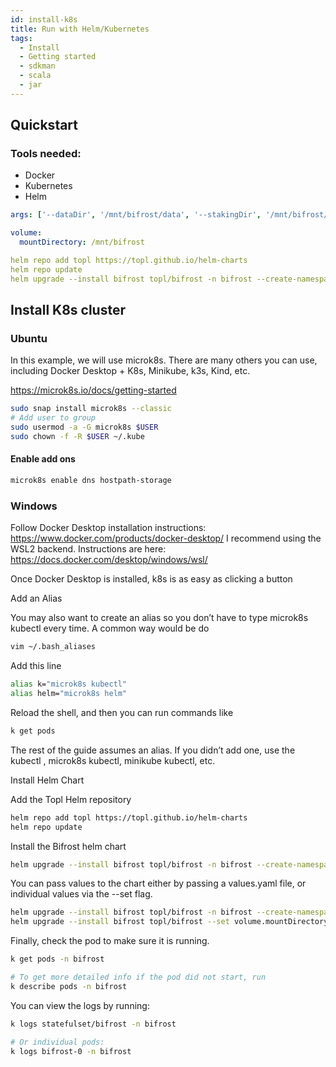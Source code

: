 ```yaml
---
id: install-k8s
title: Run with Helm/Kubernetes
tags:
  - Install
  - Getting started
  - sdkman
  - scala
  - jar
---
```


## Quickstart

### Tools needed:

- Docker
- Kubernetes
- Helm

```yaml values.yaml
args: ['--dataDir', '/mnt/bifrost/data', '--stakingDir', '/mnt/bifrost/staking']

volume:
  mountDirectory: /mnt/bifrost

helm repo add topl https://topl.github.io/helm-charts
helm repo update
helm upgrade --install bifrost topl/bifrost -n bifrost --create-namespace -f ./values.yaml
```

## Install K8s cluster

### Ubuntu

In this example, we will use microk8s. There are many others you can use, including Docker Desktop + K8s, Minikube, k3s, Kind, etc. 

https://microk8s.io/docs/getting-started 

```sh
sudo snap install microk8s --classic
# Add user to group
sudo usermod -a -G microk8s $USER
sudo chown -f -R $USER ~/.kube
```

#### Enable add ons

```sh
microk8s enable dns hostpath-storage
```

### Windows

Follow Docker Desktop installation instructions: ​ https://www.docker.com/products/docker-desktop/ 
I recommend using the WSL2 backend. Instructions are here: ​https://docs.docker.com/desktop/windows/wsl/ 

Once Docker Desktop is installed, k8s is as easy as clicking a button

Add an Alias

You may also want to create an alias so you don’t have to type microk8s kubectl every time. A common way would be do 

```sh
vim ~/.bash_aliases
```

Add this line

```sh
alias k="microk8s kubectl"
alias helm="microk8s helm"
```

Reload the shell, and then you can run commands like

```sh
k get pods
```

The rest of the guide assumes an alias. If you didn’t add one, use the kubectl , microk8s kubectl, minikube kubectl, etc.

Install Helm Chart

Add the Topl Helm repository

```sh
helm repo add topl https://topl.github.io/helm-charts
helm repo update
```

Install the Bifrost helm chart

```sh
helm upgrade --install bifrost topl/bifrost -n bifrost --create-namespace
```

You can pass values to the chart either by passing a values.yaml file, or individual values via the --set flag.

```sh
helm upgrade --install bifrost topl/bifrost -n bifrost --create-namespace -f ./path/to/values.yaml
helm upgrade --install bifrost topl/bifrost --set volume.mountDirectory='/mnt/bifrost' -n bifrost --create-namespace
```

Finally, check the pod to make sure it is running.

```sh
k get pods -n bifrost

# To get more detailed info if the pod did not start, run
k describe pods -n bifrost
```

You can view the logs by running:

```sh
k logs statefulset/bifrost -n bifrost

# Or individual pods:
k logs bifrost-0 -n bifrost
```
